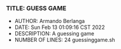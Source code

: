### TITLE: GUESS GAME
- AUTHOR: Armando Berlanga
- DATE: Sun Feb 13 01:09:16 CST 2022
- DESCRIPTION: A guessing game
- NUMBER OF LINES:       24 guessinggame.sh
